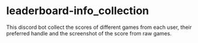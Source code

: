 # leaderboard-info_collection
This discord bot collect the scores of different games from each user, their preferred handle and the screenshot of the score from raw games.
